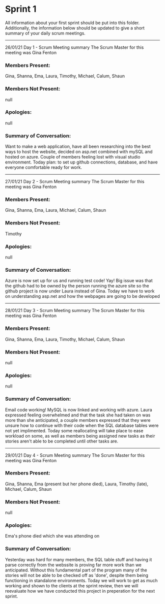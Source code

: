 # Sprint 1

All information about your first sprint should be put into this folder. Additionally, the information below should be updated to give a short summary of your daily scrum meetings.

---

26/01/21 Day 1 - Scrum Meeting summary
The Scrum Master for this meeting was Gina Fenton

### Members Present:
Gina, Shanna, Ema, Laura, Timothy, Michael, Calum, Shaun

### Members Not Present:
null

### Apologies:
null

### Summary of Conversation:
Want to make a web application, have all been researching into the best ways to host the website, decided on asp.net combined with mySQL and hosted on azure. Couple of members feeling lost with visual studio environment. Today plan: to set up github connections, database, and have everyone comfortable ready for work.

---


27/01/21 Day 2 - Scrum Meeting summary
The Scrum Master for this meeting was Gina Fenton

### Members Present:
Gina, Shanna, Ema, Laura, Michael, Calum, Shaun

### Members Not Present:
Timothy

### Apologies:
null

### Summary of Conversation:
Azure is now set up for us and running test code! Yay! Big issue was that the github had to be owned by the person running the azure site so the github project is now under Laura instead of Gina. Today we have to work on understanding asp.net and how the webpages are going to be developed

---


28/01/21 Day 3 - Scrum Meeting summary
The Scrum Master for this meeting was Gina Fenton

### Members Present:
Gina, Shanna, Ema, Laura, Timothy, Michael, Calum, Shaun

### Members Not Present:
null

### Apologies:
null

### Summary of Conversation:
Email code working! MySQL is now linked and working with azure. Laura expressed feeling overwhelmed and that the task she had taken on was more than she anticipated, a couple members expressed that they were unsure how to continue with their code when the SQL database tables were not yet implimented. Today some reallocating will take place to ease workload on some, as well as members being assigned new tasks as their stories aren't able to be completed until other tasks are. 

---


29/01/21 Day 4 - Scrum Meeting summary
The Scrum Master for this meeting was Gina Fenton

### Members Present:
Gina, Shanna, Ema (present but her phone died), Laura, Timothy (late), Michael, Calum, Shaun

### Members Not Present:
null

### Apologies:
Ema's phone died which she was attending on

### Summary of Conversation:
Yesterday was hard for many members, the SQL table stuff and having it parse correctly from the webssite is proving far more work than we anticipated. Without this fundamental part of the program many of the stories will not be able to be checked off as 'done', despite them being functioning in standalone environments. Today we will work to get as much working and shown to the clients at the sprint review, then we will reevaluate how we have conducted this project in preperation for the next sprint.


